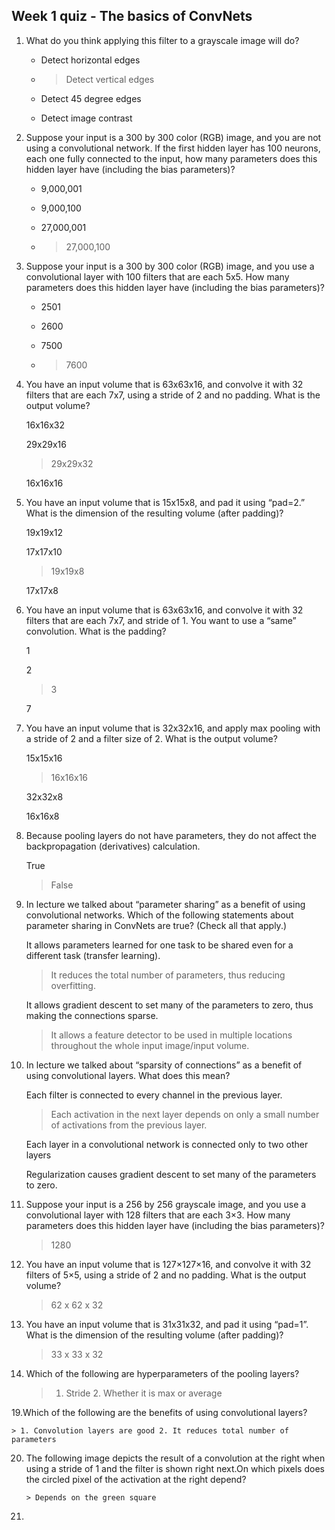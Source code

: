 ## Week 1 quiz - The basics of ConvNets



1. What do you think applying this filter to a grayscale image will do?

	- Detect horizontal edges

	- > Detect vertical edges

	- Detect 45 degree edges

	- Detect image contrast

2. Suppose your input is a 300 by 300 color (RGB) image, and you are not using a convolutional network. If the first hidden layer has 100 neurons, each one fully connected to the input, how many parameters does this hidden layer have (including the bias parameters)?

	- 9,000,001

	- 9,000,100

	- 27,000,001

	- > 27,000,100

3. Suppose your input is a 300 by 300 color (RGB) image, and you use a convolutional layer with 100 filters that are each 5x5. How many parameters does this hidden layer have (including the bias parameters)?

	- 2501

	- 2600

	- 7500

	- > 7600

4. You have an input volume that is 63x63x16, and convolve it with 32 filters that are each 7x7, using a stride of 2 and no padding. What is the output volume?

	16x16x32

	29x29x16

	> 29x29x32

	16x16x16

5. You have an input volume that is 15x15x8, and pad it using “pad=2.” What is the dimension of the resulting volume (after padding)?

	19x19x12

	17x17x10

	> 19x19x8

	17x17x8

6. You have an input volume that is 63x63x16, and convolve it with 32 filters that are each 7x7, and stride of 1. You want to use a “same” convolution. What is the padding?

	1

	2

	> 3

	7

7. You have an input volume that is 32x32x16, and apply max pooling with a stride of 2 and a filter size of 2. What is the output volume?

	15x15x16

	> 16x16x16

	32x32x8

	16x16x8

8. Because pooling layers do not have parameters, they do not affect the backpropagation (derivatives) calculation.

	True

	> False

9. In lecture we talked about “parameter sharing” as a benefit of using convolutional networks. Which of the following statements about parameter sharing in ConvNets are true? (Check all that apply.)

	It allows parameters learned for one task to be shared even for a different task (transfer learning).

	> It reduces the total number of parameters, thus reducing overfitting.

	It allows gradient descent to set many of the parameters to zero, thus making the connections sparse.

	> It allows a feature detector to be used in multiple locations throughout the whole input image/input volume.

10. In lecture we talked about “sparsity of connections” as a benefit of using convolutional layers. What does this mean?

	Each filter is connected to every channel in the previous layer.

	> Each activation in the next layer depends on only a small number of activations from the previous layer.

	Each layer in a convolutional network is connected only to two other layers

	Regularization causes gradient descent to set many of the parameters to zero.

11. Suppose your input is a 256 by 256 grayscale image, and you use a convolutional layer with 128 filters that are each 3×3. How many parameters does this hidden layer have (including the bias parameters)?

 	> 1280

13. You have an input volume that is 127×127×16, and convolve it with 32 filters of 5×5, using a stride of 2 and no padding. What is the output volume?

  	> 62 x 62 x 32

15. You have an input volume that is 31x31x32, and pad it using “pad=1”. What is the dimension of the resulting volume (after padding)?

  	> 33 x 33 x 32

17. Which of the following are hyperparameters of the pooling layers?

  	> 1. Stride 2. Whether it is max or average

19.Which of the following are the benefits of using convolutional layers?

	> 1. Convolution layers are good 2. It reduces total number of parameters
20. The following image depicts the result of a convolution at the right when using a stride of 1 and the filter is shown right next.On which pixels does the circled pixel of the activation at the right depend?

      	> Depends on the green square

22.


